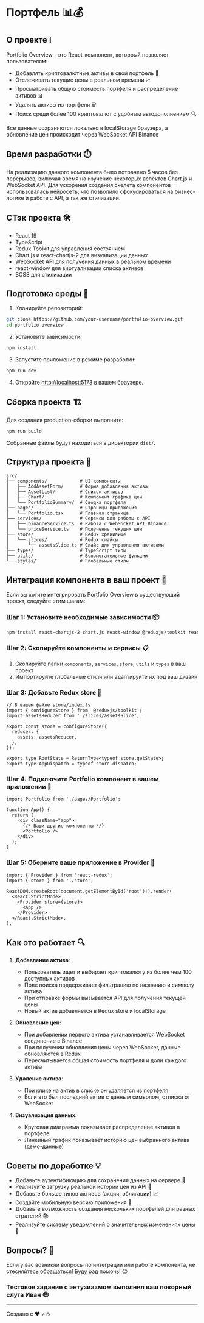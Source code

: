 # Портфель 📊💰

## О проекте ℹ️

Portfolio Overview - это React-компонент, котороый позволяет пользователям:
- Добавлять криптовалютные активы в свой портфель 📝
- Отслеживать текущие цены в реальном времени 📈
- Просматривать общую стоимость портфеля и распределение активов 📊
- Удалять активы из портфеля 🗑️
- Поиск среди более 100 криптовалют с удобным автодополнением 🔍

Все данные сохраняются локально в localStorage браузера, а обновление цен происходит через WebSocket API Binance

## Время разработки ⏱️

На реализацию данного компонента было потрачено 5 часов без перерывов, включая время на изучение некоторых аспектов Chart.js и WebSocket API. Для ускорения создания скелета компонентов использовалась нейросеть, что позволило сфокусироваться на бизнес-логике и работе с API, а так же стилизации.

## СТэк проекта 🛠️

- React 19
- TypeScript
- Redux Toolkit для управления состоянием
- Chart.js и react-chartjs-2 для визуализации данных
- WebSocket API для получения данных в реальном времени
- react-window для виртуализации списка активов
- SCSS для стилизации

## Подготовка среды 🚀

1. Клонируйте репозиторий:
```bash
git clone https://github.com/your-username/portfolio-overview.git
cd portfolio-overview
```

2. Установите зависимости:
```bash
npm install
```

3. Запустите приложение в режиме разработки:
```bash
npm run dev
```

4. Откройте [http://localhost:5173](http://localhost:5173) в вашем браузере.

## Сборка проекта 🏗️

Для создания production-сборки выполните:
```bash
npm run build
```

Собранные файлы будут находиться в директории `dist/`.

## Структура проекта 📁

```
src/
├── components/            # UI компоненты
│   ├── AddAssetForm/      # Форма добавления актива
│   ├── AssetList/         # Список активов
│   ├── Chart/             # Компонент графика цен
│   └── PortfolioSummary/  # Сводка портфеля
├── pages/                 # Страницы приложения
│   └── Portfolio.tsx      # Главная страница
├── services/              # Сервисы для работы с API
│   ├── binanceService.ts  # Работа с WebSocket API Binance
│   └── priceService.ts    # Получение текущих цен
├── store/                 # Redux хранилище
│   └── slices/            # Redux слайсы
│       └── assetsSlice.ts # Слайс для управления активами
├── types/                 # TypeScript типы
├── utils/                 # Вспомогательные функции
└── styles/                # Глобальные стили
```

## Интеграция компонента в ваш проект 🔄

Если вы хотите интегрировать Portfolio Overview в существующий проект, следуйте этим шагам:

### Шаг 1: Установите необходимые зависимости 📦

```bash
npm install react-chartjs-2 chart.js react-window @reduxjs/toolkit react-redux socket.io-client uuid axios
```

### Шаг 2: Скопируйте компоненты и сервисы 📋

1. Скопируйте папки `components`, `services`, `store`, `utils` и `types` в ваш проект
2. Импортируйте глобальные стили или адаптируйте их под ваш дизайн

### Шаг 3: Добавьте Redux store 🧩

```tsx
// В вашем файле store/index.ts
import { configureStore } from '@reduxjs/toolkit';
import assetsReducer from './slices/assetsSlice';

export const store = configureStore({
  reducer: {
    assets: assetsReducer,
  },
});

export type RootState = ReturnType<typeof store.getState>;
export type AppDispatch = typeof store.dispatch;
```

### Шаг 4: Подключите Portfolio компонент в вашем приложении 🔌

```tsx
import Portfolio from './pages/Portfolio';

function App() {
  return (
    <div className="app">
      {/* Ваши другие компоненты */}
      <Portfolio />
    </div>
  );
}
```

### Шаг 5: Оберните ваше приложение в Provider 🎁

```tsx
import { Provider } from 'react-redux';
import { store } from './store';

ReactDOM.createRoot(document.getElementById('root')!).render(
  <React.StrictMode>
    <Provider store={store}>
      <App />
    </Provider>
  </React.StrictMode>,
);
```

## Как это работает 🔍

1. **Добавление актива**: 
   - Пользователь ищет и выбирает криптовалюту из более чем 100 доступных активов 
   - Поле поиска поддерживает фильтрацию по названию и символу актива
   - При отправке формы вызывается API для получения текущей цены
   - Новый актив добавляется в Redux store и localStorage

2. **Обновление цен**:
   - При добавлении первого актива устанавливается WebSocket соединение с Binance
   - При получении обновления цены через WebSocket, данные обновляются в Redux
   - Пересчитывается общая стоимость портфеля и доли каждого актива

3. **Удаление актива**:
   - При клике на актив в списке он удаляется из портфеля
   - Если это был последний актив с данным символом, отписка от WebSocket

4. **Визуализация данных**:
   - Круговая диаграмма показывает распределение активов в портфеле
   - Линейный график показывает историю цен выбранного актива (демо-данные)

## Советы по доработке 💡

- Добавьте аутентификацию для сохранения данных на сервере 🔐
- Реализуйте загрузку реальной истории цен из API 📅
- Добавьте больше типов активов (акции, облигации) 📈
- Создайте мобильную версию приложения 📱
- Добавьте возможность создания нескольких портфелей для разных стратегий 📚
- Реализуйте систему уведомлений о значительных изменениях цены 📲

## Вопросы? 🤔

Если у вас возникли вопросы по интеграции или работе компонента, не стесняйтесь обращаться! Буду рад помочь! 😊

### Тестовое задание с энтузиазмом выполнил ваш покорный слуга Иван 😄

---

Создано с ❤️ и ☕
